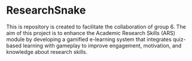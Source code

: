 # ResearchSnake

This is repository is created to facilitate the collaboration of group 6.
The aim of this project is to enhance the Academic Research Skills (ARS) module by developing a gamified e-learning system that integrates quiz-based learning with gameplay to improve engagement, motivation, and knowledge about research skills.
